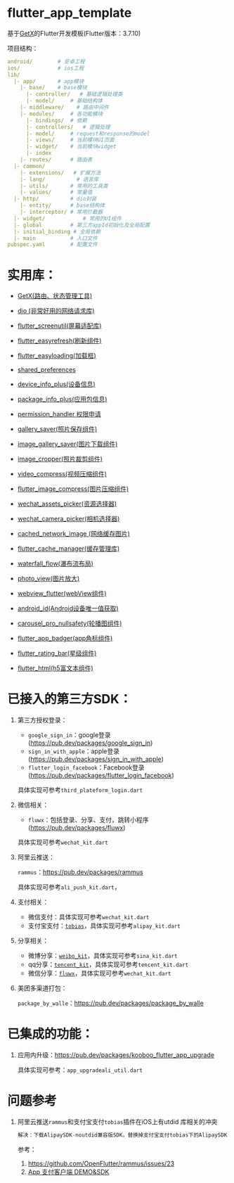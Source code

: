 # flutter_app_template

基于[GetX](https://pub.dev/packages/get)的Flutter开发模板(Flutter版本：3.7.10)

项目结构：

```yaml
android/ 		# 安卓工程
ios/     		# ios工程
lib/
  |- app/		# app模块
    |- base/	# base模块
      |- controller/   # 基础逻辑处理类
      |- model/		# 基础结构体
    |- middleware/    # 路由中间件
    |- modules/		# 各功能模块
      |- bindings/	# 依赖
      |- controllers/	# 逻辑处理
      |- model/		# request和response的model
      |- views/		# 当前模块UI页面
      |- widget/	# 当前模块widget
      |- index
    |- routes/		# 路由表
  |- common/
    |- extensions/ 	 # 扩展方法
    |- lang/          # 语言库
    |- utils/		# 常用的工具类
    |- values/		# 常量值
  |- http/		    # dio封装
    |- entity/	   	# base结构体
    |- interceptor/	# 常用拦截器 
  |- widget/			# 常用的UI组件
  |- global			# 第三方appId初始化及全局配置
  |- initial_binding # 全局依赖
  |- main			# 入口文件
pubspec.yaml		# 配置文件

```



# 实用库：

- [GetX(路由、状态管理工具)](https://pub.dev/packages/get)

- [dio (非常好用的网络请求库)](https://pub.dev/packages/dio)

- [flutter_screenutil(屏幕适配库)](https://pub.dev/packages/flutter_screenutil)

- [flutter_easyrefresh(刷新组件)](https://pub.dev/packages/flutter_easyrefresh)

- [flutter_easyloading(加载框)](https://pub.dev/packages/flutter_easyloading)

- [shared_preferences](https://pub.dev/packages/shared_preferences)

- [device_info_plus(设备信息)](https://pub.dev/packages/device_info_plus)

- [package_info_plus(应用包信息)](https://pub.dev/packages/package_info_plus)

- [permission_handler 权限申请](https://pub.dev/packages/permission_handler)

- [gallery_saver(照片保存组件)](https://pub.dev/packages/gallery_saver)

- [image_gallery_saver(图片下载组件)](https://pub.dev/packages/image_gallery_saver)

- [image_cropper(照片裁剪组件)](https://pub.dev/packages/image_cropper)

- [video_compress(视频压缩组件)](https://pub.dev/packages/video_compress)

- [flutter_image_compress(图片压缩组件)](https://pub.dev/packages/flutter_image_compress)

- [wechat_assets_picker(资源选择器)](https://pub.dev/packages/wechat_assets_picker)

- [wechat_camera_picker(相机选择器)](https://pub.dev/packages/wechat_camera_picker)

- [cached_network_image (网络缓存图片)](https://pub.dev/packages/cached_network_image)

- [flutter_cache_manager(缓存管理库)](https://pub.dev/packages/flutter_cache_manager)

- [waterfall_flow(瀑布流布局)](https://pub.dev/packages/waterfall_flow)

- [photo_view(图片放大)](https://pub.dev/packages/photo_view)

- [webview_flutter(webView组件)](https://pub.dev/packages/webview_flutter)

- [android_id(Android设备唯一值获取)](https://pub.dev/packages/android_id)

- [carousel_pro_nullsafety(轮播图组件)](https://pub.dev/packages/carousel_pro_nullsafety)

- [flutter_app_badger(app角标组件)](https://pub.dev/packages/flutter_app_badger)

- [flutter_rating_bar(星级组件)](https://pub.dev/packages/flutter_rating_bar)

- [flutter_html(h5富文本组件)](https://pub.dev/packages/flutter_html)

  

# 已接入的第三方SDK：

1. 第三方授权登录：

   - `google_sign_in`：google登录(https://pub.dev/packages/google_sign_in)
   - `sign_in_with_apple`：apple登录(https://pub.dev/packages/sign_in_with_apple)
   - `flutter_login_facebook`：Facebook登录(https://pub.dev/packages/flutter_login_facebook)

   具体实现可参考`third_plateform_login.dart`

2. 微信相关：

   - `fluwx`：包括登录、分享、支付，跳转小程序(https://pub.dev/packages/fluwx)

   具体实现可参考`wechat_kit.dart`

3. 阿里云推送：

   `rammus`：https://pub.dev/packages/rammus

   具体实现可参考`ali_push_kit.dart`，

4. 支付相关：

   - 微信支付：具体实现可参考`wechat_kit.dart`
   - 支付宝支付：[`tobias`](https://pub.dev/packages/tobias)，具体实现可参考`alipay_kit.dart`

5. 分享相关：

   - 微博分享：[`weibo_kit`](https://pub.dev/packages/weibo_kit)，具体实现可参考`sina_kit.dart`
   - qq分享：[`tencent_kit`](https://pub.dev/packages/tencent_kit)，具体实现可参考`tencent_kit.dart`
   - 微信分享：[`fluwx`](https://pub.dev/packages/fluwx)，具体实现可参考`wechat_kit.dart`

6. 美团多渠道打包：

   `package_by_walle`：https://pub.dev/packages/package_by_walle

# 已集成的功能：

1. 应用内升级：https://pub.dev/packages/kooboo_flutter_app_upgrade

   具体实现可参考：`app_upgradeali_util.dart`

# 问题参考

1. 阿里云推送`rammus`和支付宝支付`tobias`插件在iOS上有utdid 库相关的冲突

   ```dart
   解决：下载AlipaySDK-noutdid兼容版SDK，替换掉支付宝支付tobias下的AlipaySDK
   ```

   参考：

   1. https://github.com/OpenFlutter/rammus/issues/23
   2. [App 支付客户端 DEMO&SDK](https://opendocs.alipay.com/open/04km1h)

   
